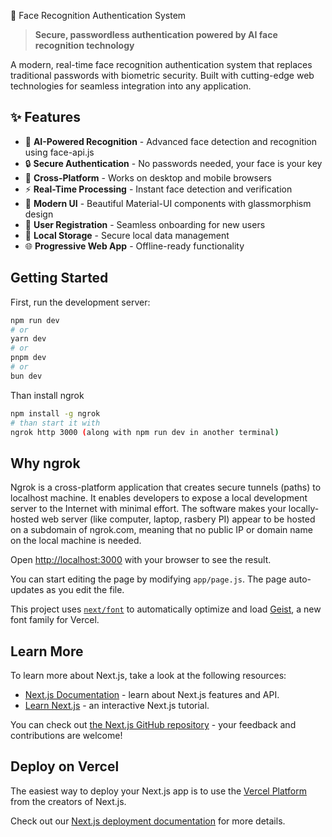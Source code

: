 🔐 Face Recognition Authentication System
 > **Secure, passwordless authentication powered by AI face recognition technology**

A modern, real-time face recognition authentication system that replaces traditional passwords with biometric security. Built with cutting-edge web technologies for seamless integration into any application.

## ✨ Features

- 🤖 **AI-Powered Recognition** - Advanced face detection and recognition using face-api.js
- 🔒 **Secure Authentication** - No passwords needed, your face is your key
- 📱 **Cross-Platform** - Works on desktop and mobile browsers
- ⚡ **Real-Time Processing** - Instant face detection and verification
- 🎨 **Modern UI** - Beautiful Material-UI components with glassmorphism design
- 🔄 **User Registration** - Seamless onboarding for new users
- 💾 **Local Storage** - Secure local data management
- 🌐 **Progressive Web App** - Offline-ready functionality

## Getting Started

First, run the development server:

```bash
npm run dev
# or
yarn dev
# or
pnpm dev
# or
bun dev
```
Than install ngrok 
```bash
npm install -g ngrok 
# than start it with
ngrok http 3000 (along with npm run dev in another terminal)
```
## Why ngrok

Ngrok is a cross-platform application that creates secure tunnels (paths) to localhost machine. It enables developers to expose a local development server to the Internet with minimal effort. The software makes your locally-hosted web server (like computer, laptop, rasbery PI) appear to be hosted on a subdomain of ngrok.com, meaning that no public IP or domain name on the local machine is needed.


Open [http://localhost:3000](http://localhost:3000) with your browser to see the result.

You can start editing the page by modifying `app/page.js`. The page auto-updates as you edit the file.

This project uses [`next/font`](https://nextjs.org/docs/app/building-your-application/optimizing/fonts) to automatically optimize and load [Geist](https://vercel.com/font), a new font family for Vercel.

## Learn More

To learn more about Next.js, take a look at the following resources:

- [Next.js Documentation](https://nextjs.org/docs) - learn about Next.js features and API.
- [Learn Next.js](https://nextjs.org/learn) - an interactive Next.js tutorial.

You can check out [the Next.js GitHub repository](https://github.com/vercel/next.js) - your feedback and contributions are welcome!

## Deploy on Vercel

The easiest way to deploy your Next.js app is to use the [Vercel Platform](https://vercel.com/new?utm_medium=default-template&filter=next.js&utm_source=create-next-app&utm_campaign=create-next-app-readme) from the creators of Next.js.

Check out our [Next.js deployment documentation](https://nextjs.org/docs/app/building-your-application/deploying) for more details.
